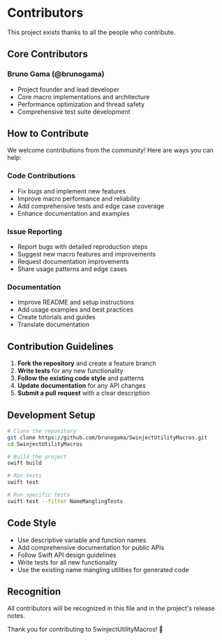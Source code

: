 # Contributors

This project exists thanks to all the people who contribute.

## Core Contributors

### Bruno Gama (@brunogama)

- Project founder and lead developer
- Core macro implementations and architecture
- Performance optimization and thread safety
- Comprehensive test suite development

## How to Contribute

We welcome contributions from the community! Here are ways you can help:

### Code Contributions

- Fix bugs and implement new features
- Improve macro performance and reliability
- Add comprehensive tests and edge case coverage
- Enhance documentation and examples

### Issue Reporting

- Report bugs with detailed reproduction steps
- Suggest new macro features and improvements
- Request documentation improvements
- Share usage patterns and edge cases

### Documentation

- Improve README and setup instructions
- Add usage examples and best practices
- Create tutorials and guides
- Translate documentation

## Contribution Guidelines

1. **Fork the repository** and create a feature branch
1. **Write tests** for any new functionality
1. **Follow the existing code style** and patterns
1. **Update documentation** for any API changes
1. **Submit a pull request** with a clear description

## Development Setup

```bash
# Clone the repository
git clone https://github.com/brunogama/SwinjectUtilityMacros.git
cd SwinjectUtilityMacros

# Build the project
swift build

# Run tests
swift test

# Run specific tests
swift test --filter NameManglingTests
```

## Code Style

- Use descriptive variable and function names
- Add comprehensive documentation for public APIs
- Follow Swift API design guidelines
- Write tests for all new functionality
- Use the existing name mangling utilities for generated code

## Recognition

All contributors will be recognized in this file and in the project's release notes.

Thank you for contributing to SwinjectUtilityMacros! 🙏

